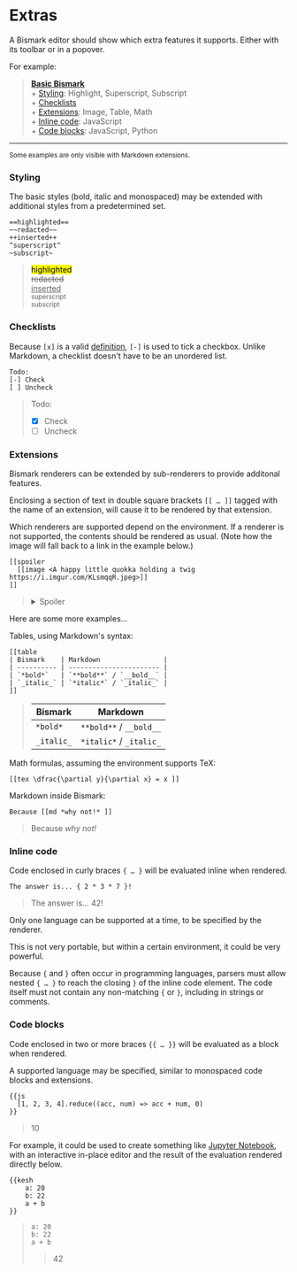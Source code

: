 # Extras

A Bismark editor should show which extra features it supports. Either with its toolbar or in a popover.

For example:

> **[Basic Bismark](/readme.md)**  
> \+ [Styling](#styling): Highlight, Superscript, Subscript  
> \+ [Checklists](#checklists)  
> \+ [Extensions](#extensions): Image, Table, Math  
> \+ [Inline code](#inline-code): JavaScript  
> \+ [Code blocks](#code-blocks): JavaScript, Python

---

<sub>Some examples are only visible with Markdown extensions.</sub>


### Styling

The basic styles (bold, italic and monospaced) may be extended with additional styles from a predetermined set.

	==highlighted==
	~~redacted~~
	++inserted++
	^superscript^
	~subscript~

> <mark>highlighted</mark>  
> <del>redacted</del>  
> <ins>inserted</ins>  
> <sup>superscript</sup>  
> <sub>subscript</sub>


### Checklists

Because `[x]` is a valid [definition](https://github.com/joakim/bismark#definitions), `[-]` is used to tick a checkbox. Unlike Markdown, a checklist doesn't have to be an unordered list.

	Todo:
	[-] Check
	[ ] Uncheck

> Todo:
> - [x] Check
> - [ ] Uncheck


### Extensions

Bismark renderers can be extended by sub-renderers to provide additonal features.

Enclosing a section of text in double square brackets `[[ … ]]` tagged with the name of an extension, will cause it to be rendered by that extension.

Which renderers are supported depend on the environment. If a renderer is not supported, the contents should be rendered as usual. (Note how the image will fall back to a link in the example below.)

	[[spoiler
	  [[image <A happy little quokka holding a twig https://i.imgur.com/KLsmqqR.jpeg>]]
	]]

> <details>
> <summary>Spoiler</summary>
>   <img title="A happy little quokka holding a twig" src="https://i.imgur.com/KLsmqqR.jpeg"/>
> </details>

Here are some more examples…

Tables, using Markdown's syntax:

	[[table
	| Bismark    | Markdown                |
	| ---------- | ----------------------- |
	| `*bold*`   | `**bold**` / `__bold__` |
	| `_italic_` | `*italic*` / `_italic_` |
	]]

> | Bismark    | Markdown                |
> | ---------- | ----------------------- |
> | `*bold*`   | `**bold**` / `__bold__` |
> | `_italic_` | `*italic*` / `_italic_` |

Math formulas, assuming the environment supports TeX:

	[[tex \dfrac{\partial y}{\partial x} = x ]]

Markdown inside Bismark:

	Because [[md *why not!* ]]

> Because *why not!*


### Inline code

Code enclosed in curly braces `{ … }` will be evaluated inline when rendered.

	The answer is... { 2 * 3 * 7 }!

> The answer is… 42!

Only one language can be supported at a time, to be specified by the renderer.

This is not very portable, but within a certain environment, it could be very powerful.

Because `{` and `}` often occur in programming languages, parsers must allow nested `{ … }` to reach the closing `}` of the inline code element. The code itself must not contain any non-matching `{` or `}`, including in strings or comments.


### Code blocks

Code enclosed in two or more braces `{{ … }}` will be evaluated as a block when rendered.

A supported language may be specified, similar to monospaced code blocks and extensions.

	{{js
	  [1, 2, 3, 4].reduce((acc, num) => acc + num, 0)
	}}

> 10

For example, it could be used to create something like [Jupyter Notebook](https://jupyter.org/), with an interactive in-place editor and the result of the evaluation rendered directly below.

	{{kesh
	    a: 20
	    b: 22
	    a + b
	}}

> ```
> a: 20
> b: 22
> a + b
> ```
> > 42
